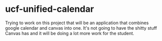 # ucf-unified-calendar
Trying to work on this project that will be an application that combines google calendar and canvas into one. It's not going to have the shitty stuff Canvas has and it will be doing a lot more work for the student.
